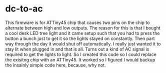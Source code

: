 # dc-to-ac
This firmware is for ATTiny45 chip that causes two pins on the chip to alternate between high and low outputs. The reason for this is that I bought a cool desk LED tree light and it came setup such that you had to press the button a bunch
just to get it so the lights stayed on constantly. Then part way through the day it would shut off automatically. I really just wanted it to stay lit when plugged in and that is all. Turns out a kind of AC signal is required to get the lights
to light. So I created this code so I could replace the exisitng chip with an ATTiny45. It worked so I figured I would backup the insainly simple code here, because, why not.
